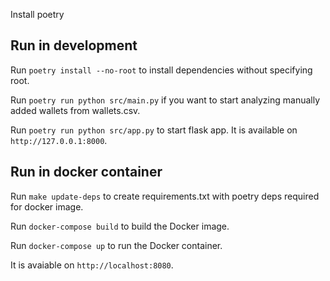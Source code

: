 Install poetry

## Run in development

Run `poetry install --no-root` to install dependencies without specifying root.

Run `poetry run python src/main.py` if you want to start analyzing manually added wallets from wallets.csv.

Run `poetry run python src/app.py` to start flask app. It is available on `http://127.0.0.1:8000`.

## Run in docker container

Run `make update-deps` to create requirements.txt with poetry deps required for docker image.

Run `docker-compose build` to build the Docker image.

Run `docker-compose up` to run the Docker container.

It is avaiable on `http://localhost:8080`.
